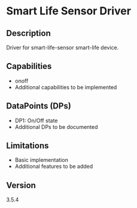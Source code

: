 # Smart Life Sensor Driver

## Description
Driver for smart-life-sensor smart-life device.

## Capabilities
- onoff
- Additional capabilities to be implemented

## DataPoints (DPs)
- DP1: On/Off state
- Additional DPs to be documented

## Limitations
- Basic implementation
- Additional features to be added

## Version
3.5.4
